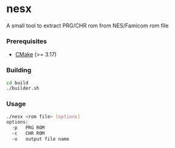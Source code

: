 # nesx
A small tool to extract PRG/CHR rom from NES/Famicom rom file

### Prerequisites
+ [CMake](http://www.cmake.org "CMake project page") (>= 3.17)

### Building
```bash
cd build
./builder.sh
```

### Usage
```bash
./nesx <rom file> [options]
options:
  -p   PRG ROM
  -c   CHR ROM
  -o   output file name
```
